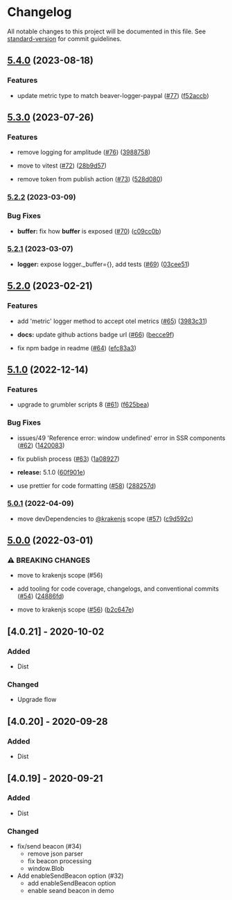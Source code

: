 # Changelog

All notable changes to this project will be documented in this file. See [standard-version](https://github.com/conventional-changelog/standard-version) for commit guidelines.

## [5.4.0](https://github.com/krakenjs/beaver-logger/compare/v5.3.0...v5.4.0) (2023-08-18)


### Features

* update metric type to match beaver-logger-paypal ([#77](https://github.com/krakenjs/beaver-logger/issues/77)) ([f52accb](https://github.com/krakenjs/beaver-logger/commit/f52accb9a58e3f632b30c7230ad2664597aa4b4f))

## [5.3.0](https://github.com/krakenjs/beaver-logger/compare/v5.2.2...v5.3.0) (2023-07-26)


### Features

* remove logging for amplitude ([#76](https://github.com/krakenjs/beaver-logger/issues/76)) ([3988758](https://github.com/krakenjs/beaver-logger/commit/3988758f4cfe2d05f38c2f66f7c00aa8a014db3e))


* move to vitest ([#72](https://github.com/krakenjs/beaver-logger/issues/72)) ([28b9d57](https://github.com/krakenjs/beaver-logger/commit/28b9d57f85ab3b168dc1eb6cea626f0d64ee6aca))
* remove token from publish action ([#73](https://github.com/krakenjs/beaver-logger/issues/73)) ([528d080](https://github.com/krakenjs/beaver-logger/commit/528d080adb0056f2b8784b89b30e980ea1416f61))

### [5.2.2](https://github.com/krakenjs/beaver-logger/compare/v5.2.1...v5.2.2) (2023-03-09)


### Bug Fixes

* **__buffer__:** fix how __buffer__ is exposed ([#70](https://github.com/krakenjs/beaver-logger/issues/70)) ([c09cc0b](https://github.com/krakenjs/beaver-logger/commit/c09cc0bf0e58b1c2244c2b97ca120bf42191a917))

### [5.2.1](https://github.com/krakenjs/beaver-logger/compare/v5.2.0...v5.2.1) (2023-03-07)


* **logger:** expose logger._buffer={}, add tests ([#69](https://github.com/krakenjs/beaver-logger/issues/69)) ([03cee51](https://github.com/krakenjs/beaver-logger/commit/03cee5197e23d3003aebab3fb94f444b09cbbacf))

## [5.2.0](https://github.com/krakenjs/beaver-logger/compare/v5.1.0...v5.2.0) (2023-02-21)


### Features

* add 'metric' logger method to accept otel metrics ([#65](https://github.com/krakenjs/beaver-logger/issues/65)) ([3983c31](https://github.com/krakenjs/beaver-logger/commit/3983c312be47d2f11456647cd7dcb92cdd85d487))


* **docs:** update github actions badge url ([#66](https://github.com/krakenjs/beaver-logger/issues/66)) ([becce9f](https://github.com/krakenjs/beaver-logger/commit/becce9fb9df89bc27f8096677b7e516e2a5524b8))
* fix npm badge in readme ([#64](https://github.com/krakenjs/beaver-logger/issues/64)) ([efc83a3](https://github.com/krakenjs/beaver-logger/commit/efc83a3814bbc70062d87a5f8e968ba7e23efc30))

## [5.1.0](https://github.com/krakenjs/beaver-logger/compare/v5.0.1...v5.1.0) (2022-12-14)


### Features

* upgrade to grumbler scripts 8 ([#61](https://github.com/krakenjs/beaver-logger/issues/61)) ([f625bea](https://github.com/krakenjs/beaver-logger/commit/f625beafb426fe7da4b4e9c50d0bac033348f775))


### Bug Fixes

* issues/49 'Reference error: window undefined' error in SSR components ([#62](https://github.com/krakenjs/beaver-logger/issues/62)) ([1420083](https://github.com/krakenjs/beaver-logger/commit/142008356d8217f14f9e292c4613c0eb7ad1a5ff))


* fix publish process ([#63](https://github.com/krakenjs/beaver-logger/issues/63)) ([1a08927](https://github.com/krakenjs/beaver-logger/commit/1a08927b96faf2575e498759920ed0af3432fac3))
* **release:** 5.1.0 ([60f901e](https://github.com/krakenjs/beaver-logger/commit/60f901e4cfcf4e260cb6aa94ada6807a0bf1a8d2))
* use prettier for code formatting ([#58](https://github.com/krakenjs/beaver-logger/issues/58)) ([288257d](https://github.com/krakenjs/beaver-logger/commit/288257d89af4d2a872b30723df28b7dda5605601))

### [5.0.1](https://github.com/krakenjs/beaver-logger/compare/v5.0.0...v5.0.1) (2022-04-09)


* move devDependencies to [@krakenjs](https://github.com/krakenjs) scope ([#57](https://github.com/krakenjs/beaver-logger/issues/57)) ([c9d592c](https://github.com/krakenjs/beaver-logger/commit/c9d592cfbf281859f7265d58b43538f68b7065e0))

## [5.0.0](https://github.com/krakenjs/beaver-logger/compare/v4.0.35...v5.0.0) (2022-03-01)


### ⚠ BREAKING CHANGES

* move to krakenjs scope (#56)

* add tooling for code coverage, changelogs, and conventional commits ([#54](https://github.com/krakenjs/beaver-logger/issues/54)) ([24886fd](https://github.com/krakenjs/beaver-logger/commit/24886fd549efe0526d106a842608d31bf96903ad))
* move to krakenjs scope ([#56](https://github.com/krakenjs/beaver-logger/issues/56)) ([b2c647e](https://github.com/krakenjs/beaver-logger/commit/b2c647eed495d67dcbb5109363cd526054dbb6d0))

## [4.0.21] - 2020-10-02
### Added
- Dist

### Changed
- Upgrade flow

## [4.0.20] - 2020-09-28
### Added
- Dist

## [4.0.19] - 2020-09-21
### Added
- Dist

### Changed
- fix/send beacon (#34)
  * remove json parser
  * fix beacon processing
  * window.Blob
- Add enableSendBeacon option (#32)
  * add enableSendBeacon option
  * enable seand beacon in demo
